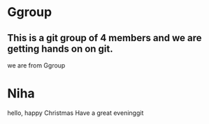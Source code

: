 # Ggroup

## This is a git group of 4 members and we are getting hands on on git.


we are from Ggroup

# Niha
hello, happy Christmas
Have a great eveninggit 



